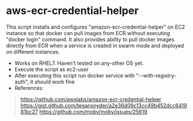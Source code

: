 # aws-ecr-credential-helper
This script installs and configures "amazon-ecr-credential-helper" on EC2 instance
so that docker can pull images from ECR without executing "docker login" command.
It also provides ability to pull docker images directly from ECR when a service is
created in swarm mode and deployed on different instances.

- Works on RHEL7. Haven't tested on any-other OS yet.
- Execute the script as ec2-user
- After executing this script run docker service with "--with-registry-auth", it should work fine
- References:
> https://github.com/awslabs/amazon-ecr-credential-helper
> https://gist.github.com/tegansnyder/a2e36d09c13cc49b452dcc641981bc27
> https://github.com/moby/moby/issues/25619
